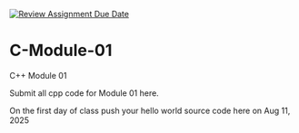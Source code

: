 [![Review Assignment Due Date](https://classroom.github.com/assets/deadline-readme-button-22041afd0340ce965d47ae6ef1cefeee28c7c493a6346c4f15d667ab976d596c.svg)](https://classroom.github.com/a/BfsWquKE)
# C-Module-01
C++ Module 01

Submit all cpp code for Module 01 here.

On the first day of class push your hello world source code here on Aug 11, 2025
